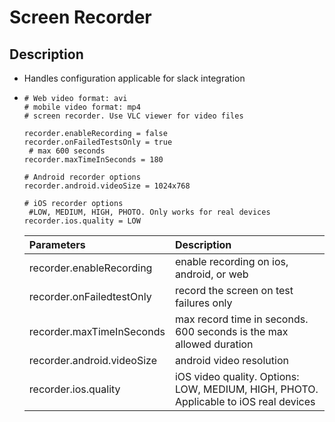 # Screen Recorder

## Description

* Handles configuration applicable for slack integration
* ```text
  # Web video format: avi
  # mobile video format: mp4
  # screen recorder. Use VLC viewer for video files

  recorder.enableRecording = false
  recorder.onFailedTestsOnly = true
   # max 600 seconds
  recorder.maxTimeInSeconds = 180

  # Android recorder options
  recorder.android.videoSize = 1024x768

  # iOS recorder options
   #LOW, MEDIUM, HIGH, PHOTO. Only works for real devices
  recorder.ios.quality = LOW
  ```



  | **Parameters** | Description |
  | :--- | :--- |
  | recorder.enableRecording | enable recording on ios, android, or web |
  | recorder.onFailedtestOnly | record the screen on test failures only |
  | recorder.maxTimeInSeconds | max record time in seconds. 600 seconds is the max allowed duration |
  | recorder.android.videoSize | android video resolution |
  | recorder.ios.quality | iOS video quality. Options: LOW, MEDIUM, HIGH, PHOTO. Applicable to iOS real devices |

